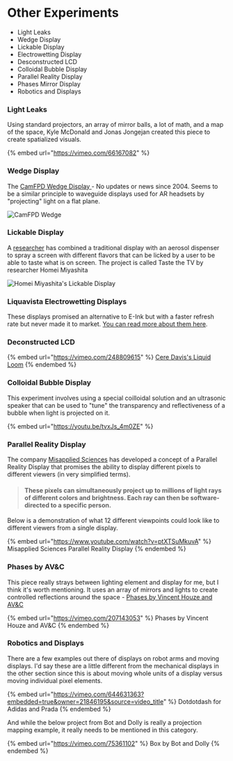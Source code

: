 # Other Experiments

* Light Leaks
* Wedge Display
* Lickable Display
* Electrowetting Display
* Desconstructed LCD
* Colloidal Bubble Display
* Parallel Reality Display
* Phases Mirror Display
* Robotics and Displays

### Light Leaks

Using standard projectors, an array of mirror balls, a lot of math, and a map of the space, Kyle McDonald and Jonas Jongejan created this piece to create spatialized visuals.

{% embed url="https://vimeo.com/66167082" %}

### Wedge Display

The [CamFPD Wedge Display ](http://www.eng.cam.ac.uk/news/flat-screen-tv-masses-innovative-wedge-screen-offers-bigger-cheaper-displays)- No updates or news since 2004. Seems to be a similar principle to waveguide displays used for AR headsets by "projecting" light on a flat plane.

![CamFPD Wedge](../.gitbook/assets/flatscreen\_tv.jpg)

### Lickable Display

A [researcher](https://www.reuters.com/technology/lick-it-up-japan-professor-creates-tele-taste-tv-screen-2021-12-23/) has combined a traditional display with an aerosol dispenser to spray a screen with different flavors that can be licked by a user to be able to taste what is on screen. The project is called Taste the TV by researcher Homei Miyashita

![Homei Miyashita's Lickable Display](../.gitbook/assets/SKIBUNWXMJMIZFDJUF6TCDYGEU.jpg)

### Liquavista Electrowetting Displays

These displays promised an alternative to E-Ink but with a faster refresh rate but never made it to market. [You can read more about them here](https://lookgadgets.com/liquavista/).

### Deconstructed LCD

{% embed url="https://vimeo.com/248809615" %}
[Cere Davis's Liquid Loom](https://www.ceredavis.com/liquid-loom)
{% endembed %}

### Colloidal Bubble Display

This experiment involves using a special coilloidal solution and an ultrasonic speaker that can be used to "tune" the transparency and reflectiveness of a bubble when light is projected on it.&#x20;

{% embed url="https://youtu.be/tvxJs_4m0ZE" %}

### Parallel Reality Display

The company [Misapplied Sciences](https://www.misappliedsciences.com/home/technology.html) has developed a concept of a Parallel Reality Display that promises the ability to display different pixels to different viewers (in very simplified terms).

> #### These pixels can simultaneously project up to millions of light rays of different colors and brightness. Each ray can then be software-directed to a specific person.

Below is a demonstration of what 12 different viewpoints could look like to different viewers from a single display.

{% embed url="https://www.youtube.com/watch?v=ptXTSuMkuvA" %}
Misapplied Sciences Parallel Reality Display
{% endembed %}

### Phases by AV\&C

This piece really strays between lighting element and display for me, but I think it's worth mentioning. It uses an array of mirrors and lights to create controlled reflections around the space - [Phases by Vincent Houze and AV\&C](https://www.av-controls.com/#/phases/)

{% embed url="https://vimeo.com/207143053" %}
Phases by Vincent Houze and AV\&C
{% endembed %}

### Robotics and Displays

There are a few examples out there of displays on robot arms and moving displays. I'd say these are a little different from the mechanical displays in the other section since this is about moving whole units of a display versus moving individual pixel elements.

{% embed url="https://vimeo.com/644631363?embedded=true&owner=21846195&source=video_title" %}
Dotdotdash for Adidas and Prada
{% endembed %}

And while the below project from Bot and Dolly is really a projection mapping example, it really needs to be mentioned in this category.

{% embed url="https://vimeo.com/75361102" %}
Box by Bot and Dolly
{% endembed %}



